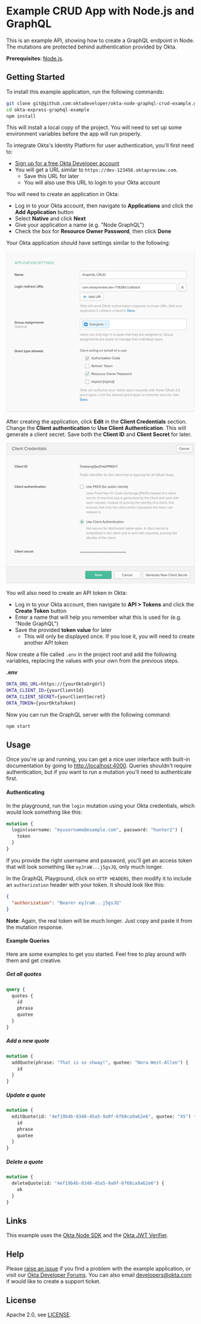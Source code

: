 # Example CRUD App with Node.js and GraphQL

This is an example API, showing how to create a GraphQL endpoint in Node. The mutations are protected behind authentication provided by Okta.

**Prerequisites**: [Node.js](https://nodejs.org/en/).

## Getting Started

To install this example application, run the following commands:

```bash
git clone git@github.com:oktadeveloper/okta-node-graphql-crud-example.git
cd okta-express-graphql-example
npm install
```

This will install a local copy of the project. You will need to set up some environment variables before the app will run properly.

To integrate Okta's Identity Platform for user authentication, you'll first need to:

* [Sign up for a free Okta Developer account](https://www.okta.com/developer/signup/)
* You will get a URL similar to `https://dev-123456.oktapreview.com`.
  * Save this URL for later
  * You will also use this URL to login to your Okta account

You will need to create an application in Okta:

* Log in to your Okta account, then navigate to **Applications** and click the **Add Application** button
* Select **Native** and click **Next**
* Give your application a name (e.g. "Node GraphQL")
* Check the box for **Resource Owner Password**, then click **Done**

Your Okta application should have settings similar to the following:

![Okta Application Settings](images/okta-app-settings.png)

After creating the application, click **Edit** in the **Client Credentials** section. Change the **Client authentication** to **Use Client Authentication**. This will generate a client secret. Save both the **Client ID** and **Client Secret** for later.

![Okta Client Authentication](images/okta-client-authentication.png)

You will also need to create an API token in Okta:

* Log in to your Okta account, then navigate to **API > Tokens** and click the **Create Token** button
* Enter a name that will help you remember what this is used for (e.g. "Node GraphQL")
* Save the provided **token value** for later
  * This will only be displayed once. If you lose it, you will need to create another API token

Now create a file called `.env` in the project root and add the following variables, replacing the values with your own from the previous steps.

**.env**
```bash
OKTA_ORG_URL=https://{yourOktaOrgUrl}
OKTA_CLIENT_ID={yourClientId}
OKTA_CLIENT_SECRET={yourClientSecret}
OKTA_TOKEN={yourOktaToken}
```

Now you can run the GraphQL server with the following command:

```bash
npm start
```

## Usage

Once you're up and running, you can get a nice user interface with built-in documentation by going to <http://localhost:4000>. Queries shouldn't require authentication, but if you want to run a mutation you'll need to authenticate first.

#### Authenticating

In the playground, run the `login` mutation using your Okta credentials, which would look something like this:

```graphql
mutation {
  login(username: "myusername@example.com", password: "hunter2") {
    token
  }
}
```

If you provide the right username and password, you'll get an access token that will look something like `eyJraW...j5gsJQ`, only much longer.

In the GraphQL Playground, click on `HTTP HEADERS`, then modify it to include an `authorization` header with your token. It should look like this:

```json
{
  "authorization": "Bearer eyJraW...j5gsJQ"
}
```

**Note**: Again, the real token will be much longer. Just copy and paste it from the mutation response.

#### Example Queries

Here are some examples to get you started. Feel free to play around with them and get creative.

##### Get all quotes

```graphql
query {
  quotes {
    id
    phrase
    quotee
  }
}
```

##### Add a new quote

```graphql
mutation {
  addQuote(phrase: "That is so shway!", quotee: "Nora West-Allen") {
    id
  }
}
```

##### Update a quote

```graphql
mutation {
  editQuote(id: "4ef19b4b-0348-45a5-9a9f-6f68ca9a62e6", quotee: "XS") {
    id
    phrase
    quotee
  }
}
```

##### Delete a quote

```graphql
mutation {
  deleteQuote(id: "4ef19b4b-0348-45a5-9a9f-6f68ca9a62e6") {
    ok
  }
}
```

## Links

This example uses the [Okta Node SDK](https://github.com/okta/okta-sdk-nodejs) and the [Okta JWT Verifier](https://github.com/okta/okta-oidc-js/tree/master/packages/jwt-verifier).

## Help

Please [raise an issue](https://github.com/oktadeveloper/okta-node-graphql-crud-example/issues) if you find a problem with the example application, or visit our [Okta Developer Forums](https://devforum.okta.com/). You can also email [developers@okta.com](mailto:developers@okta.com) if would like to create a support ticket.

## License

Apache 2.0, see [LICENSE](LICENSE).
